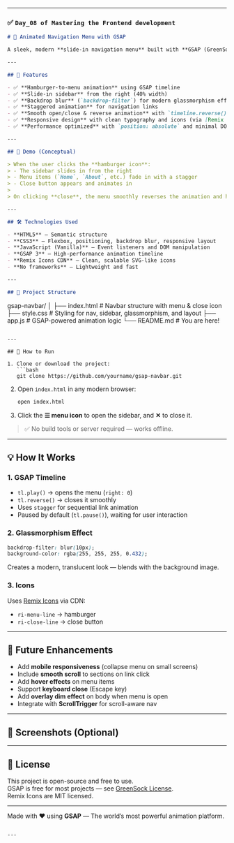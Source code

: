 
---

### ✅ `Day_08 of Mastering the Frontend development`

```markdown
# 🚀 Animated Navigation Menu with GSAP

A sleek, modern **slide-in navigation menu** built with **GSAP (GreenSock Animation Platform)** and clean HTML/CSS. This responsive navbar features smooth animations, backdrop blur effects, and intuitive open/close interactions — perfect for creative websites, portfolios, or landing pages.

---

## 🌟 Features

- ✅ **Hamburger-to-menu animation** using GSAP timeline
- ✅ **Slide-in sidebar** from the right (40% width)
- ✅ **Backdrop blur** (`backdrop-filter`) for modern glassmorphism effect
- ✅ **Staggered animation** for navigation links
- ✅ **Smooth open/close & reverse animation** with `timeline.reverse()`
- ✅ **Responsive design** with clean typography and icons (via [Remix Icons](https://remixicon.com))
- ✅ **Performance optimized** with `position: absolute` and minimal DOM

---

## 🎨 Demo (Conceptual)

> When the user clicks the **hamburger icon**:
> - The sidebar slides in from the right
> - Menu items (`Home`, `About`, etc.) fade in with a stagger
> - Close button appears and animates in
>
> On clicking **close**, the menu smoothly reverses the animation and hides.

---

## 🛠️ Technologies Used

- **HTML5** – Semantic structure
- **CSS3** – Flexbox, positioning, backdrop blur, responsive layout
- **JavaScript (Vanilla)** – Event listeners and DOM manipulation
- **GSAP 3** – High-performance animation timeline
- **Remix Icons CDN** – Clean, scalable SVG-like icons
- **No frameworks** – Lightweight and fast

---

## 📂 Project Structure

```

gsap-navbar/
│
├── index.html        # Navbar structure with menu & close icon
├── style.css         # Styling for nav, sidebar, glassmorphism, and layout
├── app.js            # GSAP-powered animation logic
└── README.md         # You are here!

```

---

## 🚀 How to Run

1. Clone or download the project:
   ```bash
   git clone https://github.com/yourname/gsap-navbar.git
   ```

2. Open `index.html` in any modern browser:

   ```bash
   open index.html
   ```

3. Click the **☰ menu icon** to open the sidebar, and **✕** to close it.

> ✅ No build tools or server required — works offline.

---

## 💡 How It Works

### 1. **GSAP Timeline**

- `tl.play()` → opens the menu (`right: 0`)
- `tl.reverse()` → closes it smoothly
- Uses `stagger` for sequential link animation
- Paused by default (`tl.pause()`), waiting for user interaction

### 2. **Glassmorphism Effect**

```css
backdrop-filter: blur(10px);
background-color: rgba(255, 255, 255, 0.432);
```

Creates a modern, translucent look — blends with the background image.

### 3. **Icons**

Uses [Remix Icons](https://remixicon.com) via CDN:
- `ri-menu-line` → hamburger
- `ri-close-line` → close button

---

## 🧩 Future Enhancements

- Add **mobile responsiveness** (collapse menu on small screens)
- Include **smooth scroll** to sections on link click
- Add **hover effects** on menu items
- Support **keyboard close** (Escape key)
- Add **overlay dim effect** on body when menu is open
- Integrate with **ScrollTrigger** for scroll-aware nav

---

## 📸 Screenshots (Optional)

>

---

## 📄 License

This project is open-source and free to use.  
GSAP is free for most projects — see [GreenSock License](https://greensock.com/standard-license/).  
Remix Icons are MIT licensed.

---

Made with ❤️ using **GSAP** — The world’s most powerful animation platform.

```

---
